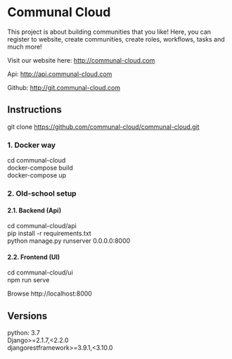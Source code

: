 # Communal Cloud
This project is about building communities that you like! Here, you can register to website, create communities, create roles, workflows, tasks and much more!

Visit our website here: http://communal-cloud.com <br />

Api: http://api.communal-cloud.com <br />

Github: http://git.communal-cloud.com <br />


## Instructions
git clone https://github.com/communal-cloud/communal-cloud.git

### 1. Docker way
cd communal-cloud <br />
docker-compose build <br />
docker-compose up <br />

### 2. Old-school setup
#### 2.1. Backend (Api)
cd communal-cloud/api <br />
pip install -r requirements.txt <br />
python manage.py runserver 0.0.0.0:8000

#### 2.2. Frontend (UI)
cd communal-cloud/ui <br />
npm run serve <br />

Browse http://localhost:8000


## Versions
python: 3.7 <br />
Django>=2.1.7,<2.2.0 <br />
djangorestframework>=3.9.1,<3.10.0 <br />
